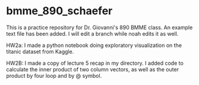 # bmme_890_schaefer

This is a practice repository for Dr. Giovanni's 890 BMME class. 
An example text file has been added. 
I will edit a branch while noah edits it as well.

HW2a:
I made a python notebook doing exploratory visualization on the titanic dataset from Kaggle.

HW2B:
I made a copy of lecture 5 recap in my directory. I added code to calculate
the inner product of two column vectors, as well as the outer product
by four loop and by @ symbol.



